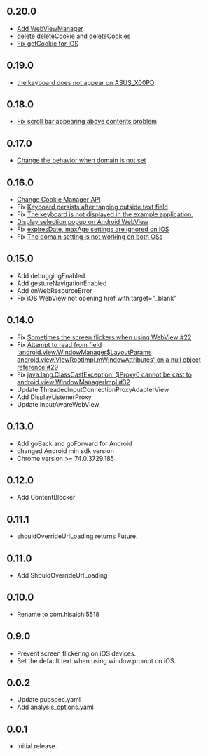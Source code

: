 ## 0.20.0

- [Add WebViewManager](https://github.com/hisaichi5518/native_webview/pull/63)
- [delete deleteCookie and deleteCookies](https://github.com/hisaichi5518/native_webview/pull/62)
- [Fix getCookie for iOS](https://github.com/hisaichi5518/native_webview/pull/62)

## 0.19.0

- [the keyboard does not appear on ASUS_X00PD](https://github.com/hisaichi5518/native_webview/pull/58)

## 0.18.0

- [Fix scroll bar appearing above contents problem](https://github.com/hisaichi5518/native_webview/pull/56)

## 0.17.0

- [Change the behavior when domain is not set](https://github.com/hisaichi5518/native_webview/pull/53)

## 0.16.0

- [Change Cookie Manager API](https://github.com/hisaichi5518/native_webview/pull/52)
- Fix [Keyboard persists after tapping outside text field](https://github.com/flutter/flutter/issues/36478#issuecomment-623542124)
- Fix [The keyboard is not displayed in the example application.](https://github.com/hisaichi5518/native_webview/pull/45)
- [Display selection popup on Android WebView](https://github.com/hisaichi5518/native_webview/pull/48)
- Fix [expiresDate, maxAge settings are ignored on iOS](https://github.com/hisaichi5518/native_webview/pull/50)
- Fix [The domain setting is not working on both OSs](https://github.com/hisaichi5518/native_webview/pull/50)

## 0.15.0

- Add debuggingEnabled
- Add gestureNavigationEnabled
- Add onWebResourceError
- Fix iOS WebView not opening href with target="\_blank"

## 0.14.0

- Fix [Sometimes the screen flickers when using WebView #22](https://github.com/hisaichi5518/native_webview/issues/22)
- Fix [Attempt to read from field 'android.view.WindowManager$LayoutParams android.view.ViewRootImpl.mWindowAttributes' on a null object reference #29](https://github.com/hisaichi5518/native_webview/issues/29)
- Fix [java.lang.ClassCastException: $Proxy0 cannot be cast to android.view.WindowManagerImpl #32](https://github.com/hisaichi5518/native_webview/pull/32)
- Update ThreadedInputConnectionProxyAdapterView
- Add DisplayListenerProxy
- Update InputAwareWebView

## 0.13.0

- Add goBack and goForward for Android
- changed Android min sdk version
- Chrome version >= 74.0.3729.185

## 0.12.0

- Add ContentBlocker

## 0.11.1

- shouldOverrideUrlLoading returns Future<ShouldOverrideUrlLoadingAction>.

## 0.11.0

- Add ShouldOverrideUrlLoading

## 0.10.0

- Rename to com.hisaichi5518

## 0.9.0

- Prevent screen flickering on iOS devices.
- Set the default text when using window.prompt on iOS.

## 0.0.2

- Update pubspec.yaml
- Add analysis_options.yaml

## 0.0.1

- Initial release.
